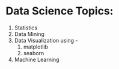 # Data Science Topics:

1. Statistics
1. Data Mining
1. Data Visualization using -
   1. matplotlib
   1. seaborn
1. Machine Learning 
